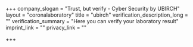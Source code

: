 +++
company_slogan = "Trust, but verify - Cyber Security by UBIRCH"
layout = "coronalaboratory"
title = "ubirch"
verification_description_long = ""
verification_summary = "Here you can verify your laboratory result"
imprint_link = ""
privacy_link = ""

+++

